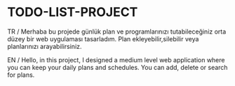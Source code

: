 # TODO-LIST-PROJECT

TR / Merhaba bu projede günlük plan ve programlarınızı tutabileceğiniz orta düzey bir web uygulaması tasarladım.
Plan ekleyebilir,silebilir veya planlarınızı arayabilirsiniz.

EN / Hello, in this project, I designed a medium level web application where you can keep your daily plans and schedules.
You can add, delete or search for plans.
